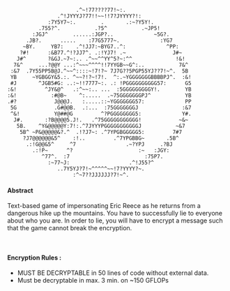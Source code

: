 ```                                                                                              
                      .^~!77????77!~:.                      
                .^!JYYYJ?77!!~~!!7?JYYYY?!:                 
             :7Y5Y7~:.        .       .:~?Y5Y!.             
          .755?^.           .?5^           .~JP5!           
        :JGJ^        ......:JGP?..             ~5G?.        
      .JB?.      .....    :77G5777~.             :YG7       
     ~BY.     YB7:    .^!JJ7:~BYG7..^:             ^PP:     
    ?#!      :&B77.^!?JJ7^. .:!YJ7! .~               J#~    
   J#^       ?&GJ.~7~:.. .^~~^^YY^5?~:^^              !&!   
  7&^     ...?@@Y ...:^~~~^^^^!!7YYGB~~G^:..           7&^  
 :&7  .7Y55PP5B@J.^~~^::::~!7!?~ 7J7G??5PGP55YJ??7!~^.  5B  
 YB     ~YGBGGY&5.:. ^~~?!?~!7!.  ^:.~YGGGGGGGBBBBPJ^.  :&! 
 #J       ^JGB5#G: ..:~!!7777~:. .: !PGGGGGGGGGG57:      G5 
:&!         ^JY&@^   .:^~~:.. ...  :5GGGGGGGGGY!.        YB 
:&!           :#@B~    ^:.....  .~75GGGGGGGPJ^           YB 
.#?            J@@@J.   :.....::~YGGGGGGG57:             PP 
 5G            .G#@@B.  .:...  :75GGGGGGGJ              :&7 
 ^&!           Y@##@G         ^?PGGGGGGGG5:             Y#. 
  J#.       :?B@@@@5.J!.   .^75GGGGGGGGGGG!            ~&~  
   5B.    ^Y&@@@@@Y:7!:.^7JYYYPGGGGGGGGGGGJ           ~&7   
    5B^ ~P&@@@@@&?.^  .!?J7~: .^7YPGBGGGGG5:         7#7    
     ?J7@@@@@@&5^    :!..         .^7YPGBBG~       .5B^     
      .:!G@@&5^     ^7                .~?YPJ     .?BJ       
        .:!P~      ^?                     :~   :JGY:        
           ^77^.  :7                        :75P7.          
             :~77~J:                   .^!J55?^             
                ..7Y5YJ?7!~^^^^^~~!7?YYYY?~.                
                     :^~7??JJJJJJ?7!~^.                     

```

#### Abstract
Text-based game of impersonating Eric Reece as he returns from a dangerous hike up the mountains. You have to successfully lie to everyone about who you are. In order to lie, you will have to encrypt a message such that the game cannot break the encryption.

&nbsp;

#### Encryption Rules :
* MUST BE DECRYPTABLE in 50 lines of code without external data.
* Must be decryptable in max. 3 min. on ~150 GFLOPs
